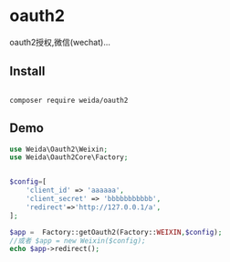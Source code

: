 # oauth2
oauth2授权,微信(wechat)...

## Install

```shell

composer require weida/oauth2

```


## Demo

```php
use Weida\Oauth2\Weixin;
use Weida\Oauth2Core\Factory;


$config=[
    'client_id' => 'aaaaaa',
    'client_secret' => 'bbbbbbbbbbb',
    'redirect'=>'http://127.0.0.1/a',
];

$app =  Factory::getOauth2(Factory::WEIXIN,$config);
//或者 $app = new Weixin($config);
echo $app->redirect();

```
